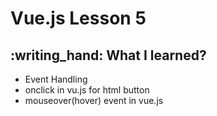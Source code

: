 <h1>Vue.js Lesson 5</h1>

<h2>:writing_hand: What I learned?</h2>
<ul>
<li>Event Handling</li>
<li>onclick in vu.js for html button</li>
<li>mouseover(hover) event in vue.js</li>
</ul>
